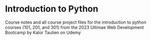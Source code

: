 # Introduction to Python

Course notes and all course project files for the introduction to python courses (101, 201, and 301) from the 2023 Ultimae Web Development Bootcamp by Kalor Taulien on Udemy 
